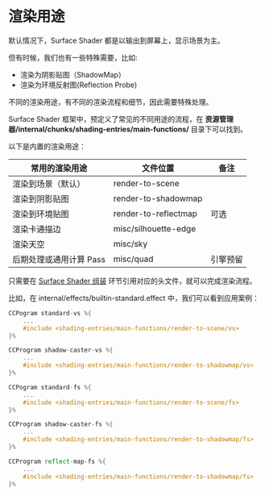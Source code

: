 # 渲染用途

默认情况下，Surface Shader 都是以输出到屏幕上，显示场景为主。

但有时候，我们也有一些特殊需要，比如:
- 渲染为阴影贴图（ShadowMap）
- 渲染为环境反射图(Reflection Probe)

不同的渲染用途，有不同的渲染流程和细节，因此需要特殊处理。

Surface Shader 框架中，预定义了常见的不同用途的流程，在 **资源管理器/internal/chunks/shading-entries/main-functions/** 目录下可以找到。

以下是内置的渲染用途：

| 常用的渲染用途       | 文件位置             | 备注|
| -------------------- | -------------------- | --- |
| 渲染到场景（默认）   | render-to-scene      ||
| 渲染到阴影贴图       | render-to-shadowmap  ||
| 渲染到环境贴图       | render-to-reflectmap | 可选 |
| 渲染卡通描边         | misc/silhouette-edge ||
| 渲染天空             | misc/sky             ||
| 后期处理或通用计算 Pass | misc/quad            | 引擎预留 |

只需要在 [Surface Shader 组装](./shader-assembly.md) 环节引用对应的头文件，就可以完成渲染流程。

比如，在 internal/effects/builtin-standard.effect 中，我们可以看到应用案例：

```glsl
CCPogram standard-vs %{
    ...
    #include <shading-entries/main-functions/render-to-scene/vs>
}%

CCProgram shadow-caster-vs %{
    ...
    #include <shading-entries/main-functions/render-to-shadowmap/vs>
}%

CCPogram standard-fs %{
    ...
    #include <shading-entries/main-functions/render-to-scene/fs>
}%

CCProgram shadow-caster-fs %{
    ...
    #include <shading-entries/main-functions/render-to-shadowmap/fs>
}%

CCProgram reflect-map-fs %{
    ...
    #include <shading-entries/main-functions/render-to-shadowmap/fs>
}%
```

